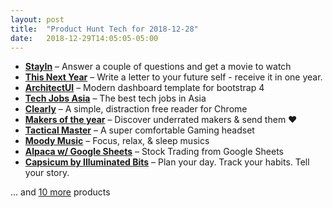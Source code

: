 ```yaml
---
layout: post
title:  "Product Hunt Tech for 2018-12-28"
date:   2018-12-29T14:05:05-05:00
---
```


* **[StayIn](https://www.producthunt.com/posts/stayin?utm_campaign=producthunt-api&utm_medium=api&utm_source=Application%3A+Daily+Digest+RSS+%28ID%3A+3202%29)** – Answer a couple of questions and get a movie to watch
* **[This Next Year](https://www.producthunt.com/posts/this-next-year?utm_campaign=producthunt-api&utm_medium=api&utm_source=Application%3A+Daily+Digest+RSS+%28ID%3A+3202%29)** – Write a letter to your future self - receive it in one year.
* **[ArchitectUI](https://www.producthunt.com/posts/architectui?utm_campaign=producthunt-api&utm_medium=api&utm_source=Application%3A+Daily+Digest+RSS+%28ID%3A+3202%29)** – Modern dashboard template for bootstrap 4
* **[Tech Jobs Asia](https://www.producthunt.com/posts/tech-jobs-asia?utm_campaign=producthunt-api&utm_medium=api&utm_source=Application%3A+Daily+Digest+RSS+%28ID%3A+3202%29)** – The best tech jobs in Asia
* **[Clearly](https://www.producthunt.com/posts/clearly-3?utm_campaign=producthunt-api&utm_medium=api&utm_source=Application%3A+Daily+Digest+RSS+%28ID%3A+3202%29)** – A simple, distraction free reader for Chrome
* **[Makers of the year](https://www.producthunt.com/posts/makers-of-the-year?utm_campaign=producthunt-api&utm_medium=api&utm_source=Application%3A+Daily+Digest+RSS+%28ID%3A+3202%29)** – Discover underrated makers & send them ❤️
* **[Tactical Master](https://www.producthunt.com/posts/tactical-master?utm_campaign=producthunt-api&utm_medium=api&utm_source=Application%3A+Daily+Digest+RSS+%28ID%3A+3202%29)** – A super comfortable Gaming headset
* **[Moody Music](https://www.producthunt.com/posts/moody-music?utm_campaign=producthunt-api&utm_medium=api&utm_source=Application%3A+Daily+Digest+RSS+%28ID%3A+3202%29)** – Focus, relax, & sleep musics
* **[Alpaca w/ Google Sheets](https://www.producthunt.com/posts/alpaca-w-google-sheets?utm_campaign=producthunt-api&utm_medium=api&utm_source=Application%3A+Daily+Digest+RSS+%28ID%3A+3202%29)** – Stock Trading from Google Sheets
* **[Capsicum by Illuminated Bits](https://www.producthunt.com/posts/capsicum-by-illuminated-bits?utm_campaign=producthunt-api&utm_medium=api&utm_source=Application%3A+Daily+Digest+RSS+%28ID%3A+3202%29)** – Plan your day. Track your habits. Tell your story.

… and [10 more](https://www.producthunt.com/tech) products
